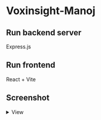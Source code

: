 # Voxinsight-Manoj
## Run backend server
  Express.js
## Run frontend 
  React + Vite
  
## Screenshot
 <details>
   <summary>View</summary>
   ><img src = "https://github.com/user-attachments/assets/5db6de27-ab13-4dfa-b008-fc70ae55a96b" />
 </details>
